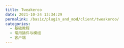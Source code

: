 ```yaml
---
title: Tweakeroo
date: 2021-10-24 13:34:29
permalink: /basic/plugin_and_mod/client/tweakeroo/
categories: 
  - 基础教程
  - 常用插件与模组
  - 客户端
---
```

